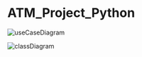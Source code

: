 # ATM_Project_Python

![useCaseDiagram](https://drive.google.com/file/d/1DS8G7YY4nzyp6zbyd-ryHbpsS7d50HT6/view?usp=sharing)

![classDiagram](https://drive.google.com/file/d/170WUYno8lsBg6yAf2tVuu-r2dRMnZZ6b/view?usp=sharing)

